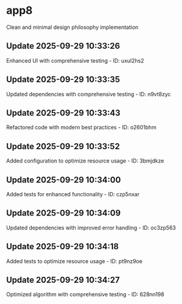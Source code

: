 # app8
Clean and minimal design philosophy implementation

## Update 2025-09-29 10:33:26
Enhanced UI with comprehensive testing - ID: uxul2hs2


## Update 2025-09-29 10:33:35
Updated dependencies with comprehensive testing - ID: n9vt8zyc


## Update 2025-09-29 10:33:43
Refactored code with modern best practices - ID: o2601bhm


## Update 2025-09-29 10:33:52
Added configuration to optimize resource usage - ID: 3bmjdkze


## Update 2025-09-29 10:34:00
Added tests for enhanced functionality - ID: czp5nxar


## Update 2025-09-29 10:34:09
Updated dependencies with improved error handling - ID: oc3zp563


## Update 2025-09-29 10:34:18
Added tests to optimize resource usage - ID: pt9nz9oe


## Update 2025-09-29 10:34:27
Optimized algorithm with comprehensive testing - ID: 628nn198

